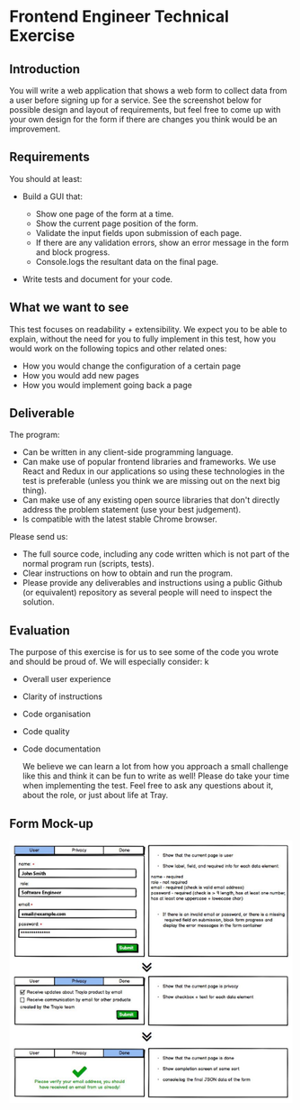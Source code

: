 # Frontend Engineer Technical Exercise

## Introduction

You will write a web application that shows a web form to collect data from a user before signing up for a service. See the screenshot below for possible design and layout of requirements, but feel free to come up with your own design for the form if there are changes you think would be an improvement.

## Requirements

You should at least:

- Build a GUI that:

  - Show one page of the form at a time.
  - Show the current page position of the form.
  - Validate the input fields upon submission of each page.
  - If there are any validation errors, show an error message in the form and block progress.
  - Console.logs the resultant data on the final page.

- Write tests and document for your code.

## What we want to see

This test focuses on readability + extensibility. We expect you to be able to explain, without the need for you to fully implement in this test, how you would work on the following topics and other related ones:

- How you would change the configuration of a certain page
- How you would add new pages
- How you would implement going back a page

## Deliverable

The program:

- Can be written in any client-side programming language.
- Can make use of popular frontend libraries and frameworks. We use React and Redux in our applications so using these technologies in the test is preferable (unless you think we are missing out on the next big thing).
- Can make use of any existing open source libraries that don't directly address the problem statement (use your best judgement).
- Is compatible with the latest stable Chrome browser.

Please send us:

- The full source code, including any code written which is not part of the normal program run (scripts, tests).
- Clear instructions on how to obtain and run the program.
- Please provide any deliverables and instructions using a public Github (or equivalent) repository as several people will need to inspect the solution.

## Evaluation

The purpose of this exercise is for us to see some of the code you wrote and should be proud of. We will especially consider:
k

- Overall user experience
- Clarity of instructions
- Code organisation
- Code quality
- Code documentation

  We believe we can learn a lot from how you approach a small challenge like this and think it can be fun to write as well! Please do take your time when implementing the test. Feel free to ask any questions about it, about the role, or just about life at Tray.

## Form Mock-up

<p align="center" width="100%">
  <img src="./formMockUp.png" alt="Form Mock-up"/>
</p>
